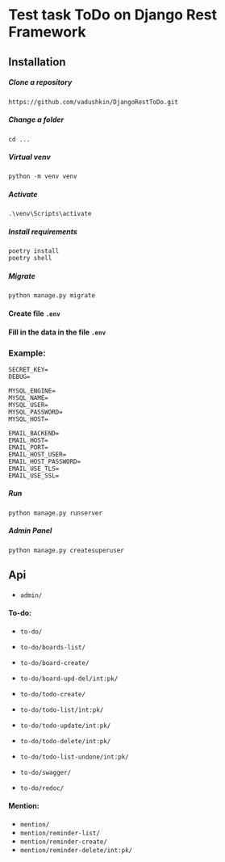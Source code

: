 # Test task ToDo on Django Rest Framework


Installation
---------

##### Clone a repository
```
https://github.com/vadushkin/DjangoRestToDo.git
```

##### Change a folder
```
cd ...
```

##### Virtual venv
```
python -m venv venv
```

##### Activate
```
.\venv\Scripts\activate
```

##### Install requirements
```
poetry install
poetry shell
```

##### Migrate
```
python manage.py migrate
```

#### Create file `.env`

#### Fill in the data in the file `.env`

### Example:

```dotenv
SECRET_KEY=
DEBUG=

MYSQL_ENGINE=
MYSQL_NAME=
MYSQL_USER=
MYSQL_PASSWORD=
MYSQL_HOST=

EMAIL_BACKEND=
EMAIL_HOST=
EMAIL_PORT=
EMAIL_HOST_USER=
EMAIL_HOST_PASSWORD=
EMAIL_USE_TLS=
EMAIL_USE_SSL=
```

##### Run
```
python manage.py runserver
```

##### Admin Panel

```
python manage.py createsuperuser
```

Api
------

* `admin/` 

#### To-do:

* `to-do/` 
* `to-do/boards-list/`
* `to-do/board-create/`
* `to-do/board-upd-del/int:pk/`
* `to-do/todo-create/`
* `to-do/todo-list/int:pk/`
* `to-do/todo-update/int:pk/`
* `to-do/todo-delete/int:pk/`
* `to-do/todo-list-undone/int:pk/`


* `to-do/swagger/`
* `to-do/redoc/`

#### Mention:

* `mention/`
* `mention/reminder-list/`
* `mention/reminder-create/`
* `mention/reminder-delete/int:pk/`
